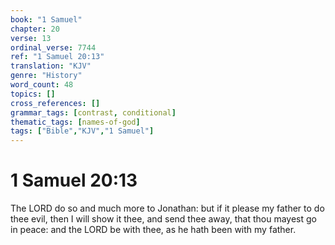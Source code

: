 ```yaml
---
book: "1 Samuel"
chapter: 20
verse: 13
ordinal_verse: 7744
ref: "1 Samuel 20:13"
translation: "KJV"
genre: "History"
word_count: 48
topics: []
cross_references: []
grammar_tags: [contrast, conditional]
thematic_tags: [names-of-god]
tags: ["Bible","KJV","1 Samuel"]
---
```


# 1 Samuel 20:13

The LORD do so and much more to Jonathan: but if it please my father to do thee evil, then I will show it thee, and send thee away, that thou mayest go in peace: and the LORD be with thee, as he hath been with my father.
